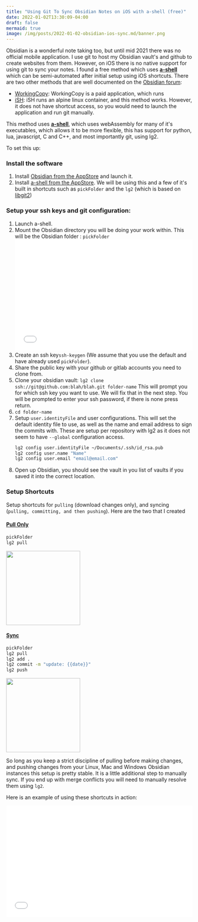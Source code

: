 ```yaml
---
title: "Using Git To Sync Obsidian Notes on iOS with a-shell (free)"
date: 2022-01-02T13:30:09-04:00
draft: false
mermaid: true
image: /img/posts/2022-01-02-obsidian-ios-sync.md/banner.png
---
```


Obsidian is a wonderful note taking too, but until mid 2021 there was no official mobile application. I use git to host my Obsidian vault's and github to create websites from them. However, on iOS there is no native support for using git to sync your notes. I found a free method which uses [**a-shell**](https://holzschu.github.io/a-Shell_iOS) which can be semi-automated after initial setup using iOS shortcuts. There are two other methods that are well documented on the [Obsidian forum](https://forum.obsidian.md):

- [WorkingCopy](https://forum.obsidian.md/t/mobile-setting-up-ios-git-based-syncing-with-mobile-app-using-working-copy/16499): WorkingCopy is a paid application, which runs
- [iSH](https://forum.obsidian.md/t/mobile-sync-with-git-on-ios-for-free-using-ish/20861/8):  iSH runs an alpine linux container, and this method works. However, it does not have shortcut access, so you would need to launch the application and run git manually.

This method uses [**a-shell**](https://holzschu.github.io/a-Shell_iOS), which uses webAssembly for many of it's executables, which allows it to be more flexible, this has support for python, lua, javascript, C and C++, and most importantly git, using lg2.

<!--more-->


To set this up:

### Install the software

1. Install [Obsidian from the AppStore](https://apps.apple.com/us/app/obsidian-connected-notes/id1557175442) and launch it.
2. Install [a-shell from the AppStore](https://apps.apple.com/us/app/a-shell/id1473805438). We will be using this and a few of it's built in shortcuts such as `pickFolder` and the `lg2` (which is based on [libgit2](https://github.com/libgit2/libgit2))

### Setup your ssh keys and git configuration:
1. Launch a-shell. 
2. Mount the Obsidian directory you will be doing your work within. This will be the Obsidian folder  : `pickFolder`
    <embed src="/img/posts/2022-01-02-obsidian-ios-sync.md/2022-01-02 18-03-48.mp4" autostart="false" height="300" width="100%"></emb>
3. Create an ssh key`ssh-keygen` (We assume that you use the default and have already used `pickFolder`).
4. Share the public key with your github or gitlab accounts you need to clone from.
5. Clone your obsidian vault:
    ```lg2 clone ssh://git@github.com:blah/blah.git folder-name```
    This will prompt you for which ssh key you want to use. We will fix that in the next step. You will be prompted to enter your ssh password, if there is none press return.
6. `cd folder-name`
7. Setup `user.identityFile` and user configurations. This will set the default identity file to use, as well as the name and email address to sign the commits with. These are setup per repository with lg2 as it does not seem to have `--global` configuration access.
    ``` sh
    lg2 config user.identityFile ~/Documents/.ssh/id_rsa.pub
    lg2 config user.name "Name"
    lg2 config user.email "email@email.com"
    ```
8. Open up Obsidian, you should see the vault in you list of vaults if you saved it into the correct location.

### Setup Shortcuts

Setup shortcuts for `pulling` (download changes only), and syncing (`pulling, committing, and then pushing`). Here are the two that I created
#### [Pull Only](https://www.icloud.com/shortcuts/f609283a61ff44b8af1057b78c025c8f)
    
```sh
pickFolder
lg2 pull
```
<img src="/img/posts/2022-01-02-obsidian-ios-sync.md/shortcut-pull.png" width="200px" />

#### [Sync](https://www.icloud.com/shortcuts/f609283a61ff44b8af1057b78c025c8f)

```sh
pickFolder
lg2 pull
lg2 add .
lg2 commit -m "update: {{date}}"
lg2 push
```


<img src="/img/posts/2022-01-02-obsidian-ios-sync.md/shortcut-sync.png" width="200px" />


So long as you keep a strict discipline of pulling before making changes, and pushing changes from your Linux, Mac and Windows Obsidian instances this setup is pretty stable. It is a little additional step to manually sync. If you end up with merge conflicts you will need to manually resolve them using `lg2`.

Here is an example of using these shortcuts in action:

<embed src="/img/posts/2022-01-02-obsidian-ios-sync.md/2022-01-02 18-06-40.mp4" autostart="false" height="300" width="100%"></emb>
